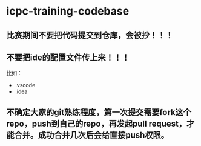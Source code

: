 # icpc-training-codebase

## 比赛期间不要把代码提交到仓库，会被抄！！！

## 不要把ide的配置文件传上来！！！

比如：

- .vscode
- .idea

## 不确定大家的git熟练程度，第一次提交需要fork这个repo，push到自己的repo，再发起pull request，才能合并。成功合并几次后会给直接push权限。
